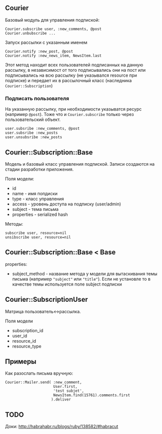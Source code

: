 ## Courier

Базовый модуль для управления подпиской:

    Courier.subscribe user, :new_comments, @post
    Courier.unbubscribe ...

Запуск рассылки с указанным именем

    Courier.notify :new_post, @post
    Courier.notify :new_news_item, NewsItem.last

Этот метод находит всех пользователей подписанных на данную рассылку, в
независимост от того подписывались они на пост или подписывались на всю
рассылку (не указывался resource при подписке) и
передает их в рассылочный класс (наследника `Courier::Subscription`)

### Подписать пользователя

На указанную рассылку, при необходимости указыватся ресурс (например
`@post`). Тоже что и `Courier.subscribe` только через пользовательский
объект.

    user.subsribe :new_comments, @post
    user.subsribe :new_posts
    user.unsubsribe :new_posts

## Courier::Subscription::Base

Модель и базовый класс управления подпиской. Записи создаются
на стадии разработки приложения.

Поля модели:

* id
* name - имя попдиски
* type - класс управления
* access - уровень доступа на подписку (user/admin)
* subject - тема письма
* properties - serialized hash

Методы:

    subscribe user, resource=nil
    unsibscribe user, resource=nil

## Courier::Subscription::Base < Base

properties:

* subject_method - название метода у модели для вытаскивания темы письма
  (например `"subject"` или `"title"`). Если не установле то в качестве темы используется
  поле subject подписки


## Courier::SubscriptionUser

Матрица пользователь<->рассылка.

Поля модели

* subscription_id
* user_id
* resource_id
* resource_type


## Примеры


Как разослать письма вручную:

    Courier::Mailer.send( :new_comment,
                          User.first,
                          'test subjet', 
                          NewsItem.find(15761).comments.first
                         ).deliver


## TODO

Доки: http://habrahabr.ru/blogs/ruby/138582/#habracut
